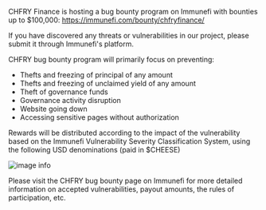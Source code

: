 CHFRY Finance is hosting a bug bounty program on Immunefi with bounties up to $100,000: https://immunefi.com/bounty/chfryfinance/

If you have discovered any threats or vulnerabilities in our project, please submit it through Immunefi's platform.

CHFRY bug bounty program will primarily focus on preventing:

- Thefts and freezing of principal of any amount
- Thefts and freezing of unclaimed yield of any amount
- Theft of governance funds
- Governance activity disruption
- Website going down
- Accessing sensitive pages without authorization

Rewards will be distributed according to the impact of the vulnerability based on the Immunefi Vulnerability Severity Classification System, using the following USD denominations (paid in $CHEESE) 

![image info](https://files.gitbook.com/v0/b/gitbook-x-prod.appspot.com/o/spaces%2F-MY31RlYfKe-9k-gKm1V%2Fuploads%2FMwiJioWuf0A8JI4EaYfK%2FScreenshot%202021-10-28%20at%2015.51.14.png?alt=media&token=53cc9668-57f6-4120-b1c6-8421cdc9e8fd)

Please visit the CHFRY bug bounty page on Immunefi for more detailed information on accepted vulnerabilities, payout amounts, the rules of participation, etc.